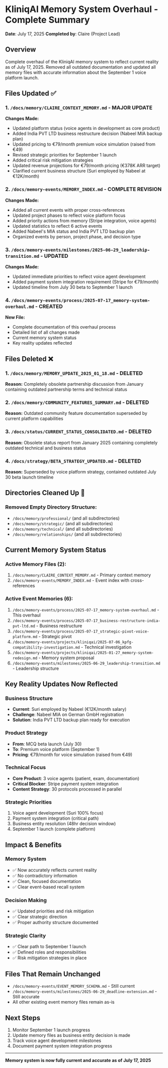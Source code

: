 # KliniqAI Memory System Overhaul - Complete Summary
**Date**: July 17, 2025
**Completed by**: Claire (Project Lead)

## Overview
Complete overhaul of the KliniqAI memory system to reflect current reality as of July 17, 2025. Removed all outdated documentation and updated all memory files with accurate information about the September 1 voice platform launch.

## Files Updated ✅

### 1. `/docs/memory/CLAIRE_CONTEXT_MEMORY.md` - MAJOR UPDATE
**Changes Made:**
- Updated platform status (voice agents in development as core product)
- Added India PVT LTD business restructure decision (Nabeel MIA backup plan)
- Updated pricing to €79/month premium voice simulation (raised from €49)
- Revised strategic priorities for September 1 launch
- Added critical risk mitigation strategies
- Updated revenue projections for €79/month pricing (€378K ARR target)
- Clarified current business structure (Suri employed by Nabeel at €12K/month)

### 2. `/docs/memory-events/MEMORY_INDEX.md` - COMPLETE REVISION
**Changes Made:**
- Added all current events with proper cross-references
- Updated project phases to reflect voice platform focus
- Added priority actions from memory (Stripe integration, voice agents)
- Updated statistics to reflect 6 active events
- Added Nabeel's MIA status and India PVT LTD backup plan
- Organized events by person, project phase, and decision type

### 3. `/docs/memory-events/milestones/2025-06-29_leadership-transition.md` - UPDATED
**Changes Made:**
- Updated immediate priorities to reflect voice agent development
- Added payment system integration requirement (Stripe for €79/month)
- Updated timeline from July 30 beta to September 1 launch

### 4. `/docs/memory-events/process/2025-07-17_memory-system-overhaul.md` - CREATED
**New File:**
- Complete documentation of this overhaul process
- Detailed list of all changes made
- Current memory system status
- Key reality updates reflected

## Files Deleted ❌

### 1. `/docs/memory/MEMORY_UPDATE_2025_01_18.md` - DELETED
**Reason:** Completely obsolete partnership discussion from January containing outdated partnership terms and technical status

### 2. `/docs/memory/COMMUNITY_FEATURES_SUMMARY.md` - DELETED
**Reason:** Outdated community feature documentation superseded by current platform capabilities

### 3. `/docs/status/CURRENT_STATUS_CONSOLIDATED.md` - DELETED
**Reason:** Obsolete status report from January 2025 containing completely outdated technical and business status

### 4. `/docs/strategy/BETA_STRATEGY_UPDATED.md` - DELETED
**Reason:** Superseded by voice platform strategy, contained outdated July 30 beta launch timeline

## Directories Cleaned Up 🧹

### Removed Empty Directory Structure:
- `/docs/memory/professional/` (and all subdirectories)
- `/docs/memory/strategic/` (and all subdirectories)
- `/docs/memory/technical/` (and all subdirectories)  
- `/docs/memory/relationships/` (and all subdirectories)

## Current Memory System Status

### Active Memory Files (2):
1. `/docs/memory/CLAIRE_CONTEXT_MEMORY.md` - Primary context memory
2. `/docs/memory-events/MEMORY_INDEX.md` - Event index with cross-references

### Active Event Memories (6):
1. `/docs/memory-events/process/2025-07-17_memory-system-overhaul.md` - This overhaul
2. `/docs/memory-events/process/2025-07-17_business-restructure-india-pvt-ltd.md` - Business restructure
3. `/docs/memory-events/process/2025-07-17_strategic-pivot-voice-platform.md` - Strategic pivot
4. `/docs/memory-events/projects/kliniqai/2025-07-06_kpfg-compatibility-investigation.md` - Technical investigation
5. `/docs/memory-events/projects/kliniqai/2025-01-27_memory-system-redesign.md` - Memory system proposal
6. `/docs/memory-events/milestones/2025-06-29_leadership-transition.md` - Leadership structure

## Key Reality Updates Now Reflected

### Business Structure
- **Current**: Suri employed by Nabeel (€12K/month salary)
- **Challenge**: Nabeel MIA on German GmbH registration
- **Solution**: India PVT LTD backup plan ready for execution

### Product Strategy
- **From**: MCQ beta launch (July 30)
- **To**: Premium voice platform (September 1)
- **Pricing**: €79/month for voice simulation (raised from €49)

### Technical Focus
- **Core Product**: 3 voice agents (patient, exam, documentation)
- **Critical Blocker**: Stripe payment system integration
- **Content Strategy**: 30 protocols processed in parallel

### Strategic Priorities
1. Voice agent development (Suri 100% focus)
2. Payment system integration (critical path)
3. Business entity resolution (48hr decision window)
4. September 1 launch (complete platform)

## Impact & Benefits

### Memory System
- ✅ Now accurately reflects current reality
- ✅ No contradictory information
- ✅ Clean, focused documentation
- ✅ Clear event-based recall system

### Decision Making
- ✅ Updated priorities and risk mitigation
- ✅ Clear strategic direction
- ✅ Proper authority structure documented

### Strategic Clarity
- ✅ Clear path to September 1 launch
- ✅ Defined roles and responsibilities
- ✅ Risk mitigation strategies in place

## Files That Remain Unchanged
- `/docs/memory-events/EVENT_MEMORY_SCHEMA.md` - Still current
- `/docs/memory-events/milestones/2025-06-29_deadline-extension.md` - Still accurate
- All other existing event memory files remain as-is

## Next Steps
1. Monitor September 1 launch progress
2. Update memory files as business entity decision is made
3. Track voice agent development milestones
4. Document payment system integration progress

---
**Memory system is now fully current and accurate as of July 17, 2025**